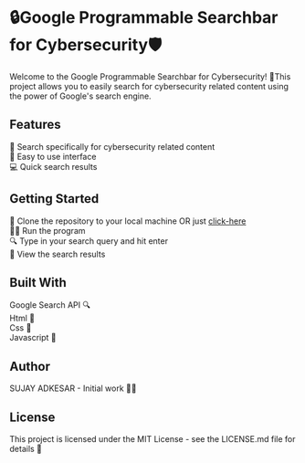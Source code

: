# 🔒Google Programmable Searchbar for Cybersecurity🛡️
Welcome to the Google Programmable Searchbar for Cybersecurity! 🚀This project allows you to easily search for cybersecurity related content using the power of Google's search engine.

## Features
🔎 Search specifically for cybersecurity related content <br>
📱 Easy to use interface <br>
💻 Quick search results <br>

## Getting Started
🔨 Clone the repository to your local machine OR just [click-here](https://sujayadkesar.github.io/searchbar/#gsc.tab=0) <br>
🏃‍♂️ Run the program<br>
🔍 Type in your search query and hit enter<br>
📜 View the search results<br>

## Built With
Google Search API 🔍<br>
Html 🩻<br>
Css 🎨<br>
Javascript 📜<br>


## Author
SUJAY ADKESAR - Initial work 🙋‍♂️<br>

## License
This project is licensed under the MIT License - see the LICENSE.md file for details 📜

